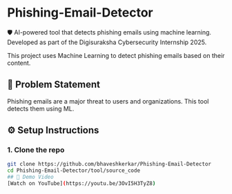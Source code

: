 # Phishing-Email-Detector
🛡️ AI-powered tool that detects phishing emails using machine learning. Developed as part of the Digisuraksha Cybersecurity Internship 2025.

This project uses Machine Learning to detect phishing emails based on their content.

## 📌 Problem Statement
Phishing emails are a major threat to users and organizations. This tool detects them using ML.

## ⚙️ Setup Instructions

### 1. Clone the repo
```bash
git clone https://github.com/bhaveshkerkar/Phishing-Email-Detector
cd Phishing-Email-Detector/tool/source_code
## 🎥 Demo Video
[Watch on YouTube](https://youtu.be/3OvI5H3TyZ8)
